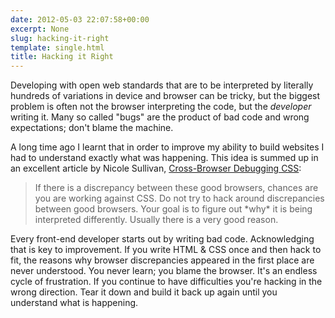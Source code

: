 ```yaml
---
date: 2012-05-03 22:07:58+00:00
excerpt: None
slug: hacking-it-right
template: single.html
title: Hacking it Right
---
```


Developing with open web standards that are to be interpreted by literally hundreds of variations in device and browser can be tricky, but the biggest problem is often not the browser interpreting the code, but the _developer_ writing it. Many so called "bugs" are the product of bad code and wrong expectations; don't blame the machine.

A long time ago I learnt that in order to improve my ability to build websites I had to understand exactly what was happening. This idea is summed up in an excellent article by Nicole Sullivan, [Cross-Browser Debugging CSS](http://www.stubbornella.org/content/2012/05/02/cross-browser-debugging-css/):


<blockquote><p>If there is a discrepancy between these good browsers, chances are you are working against CSS. Do not try to hack around discrepancies between good browsers. Your goal is to figure out *why* it is being interpreted differently. Usually there is a very good reason.</p></blockquote>


Every front-end developer starts out by writing bad code. Acknowledging that is key to improvement. If you write HTML & CSS once and then hack to fit, the reasons why browser discrepancies appeared in the first place are never understood. You never learn; you blame the browser. It's an endless cycle of frustration. If you continue to have difficulties you're hacking in the wrong direction. Tear it down and build it back up again until you understand what is happening.
